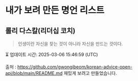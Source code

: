# 내가 보려 만든 명언 리스트

##  롤리 다스칼(리더십 코치)
> 인생이란 자신을 찾는 것이 아니라 자신을 만드는 것이다.


⏳ 업데이트 시간: 2025-03-06 15:46:59 (UTC)

출처 : https://github.com/gwongibeom/korean-advice-open-api/blob/main/README.md
재밌게 보려고 만들었습니다.
